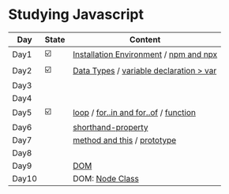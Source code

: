 # Studying Javascript  
| Day | State |     Content    |
|-----|-------|----------------|
|Day1|☑️|[Installation Environment](/javascript/basic/installation-environment.md) / [npm and npx](/javascript/basic/npm-npx.md)|
|Day2|☑️|[Data Types](/javascript/basic/types.js) / [variable declaration > var](/javascript/basic/var.md)|
|Day3|||
|Day4|||
|Day5|☑️|[loop](/javascript/loop/) / [for..in and for..of](/javascript/basic/for-in-of.md) / [function](/javascript/function/)|
|Day6||[shorthand-property](/javascript/basic/shorthand%20property.js)|
|Day7||[method and this](/javascript/object/method-this.md) / [prototype]()|
|Day8|||
|Day9||[DOM](/javascript/DOM/DOM.js)|
|Day10||DOM: [Node Class](/javascript/DOM/nodeClass.js)|